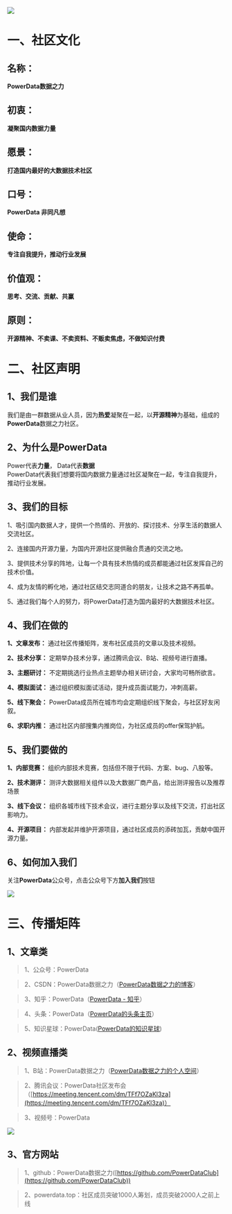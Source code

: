 
![](https://files.mdnice.com/user/26302/82f425e7-f171-4068-b057-effe3816b8b1.png)
# 一、社区文化
## 名称：
**PowerData数据之力**
## 初衷：
**凝聚国内数据力量**
## 愿景：
**打造国内最好的大数据技术社区**
## 口号：
**PowerData 非同凡想**  
## 使命：
**专注自我提升，推动行业发展**  
## 价值观：
**思考、交流、贡献、共赢**  
## 原则：
**开源精神、不卖课、不卖资料、不贩卖焦虑，不做知识付费**

# 二、社区声明
## 1、我们是谁

我们是由一群数据从业人员，因为**热爱**凝聚在一起，以**开源精神**为基础，组成的****PowerData****数据之力社区。

## 2、为什么是PowerData
Power代表**力量**， Data代表**数据**  
PowerData代表我们想要将国内数据力量通过社区凝聚在一起，专注自我提升，推动行业发展。

## 3、我们的目标
1、吸引国内数据人才，提供一个热情的、开放的、探讨技术、分享生活的数据人交流社区。

2、连接国内开源力量，为国内开源社区提供融合贯通的交流之地。

3、提供技术分享的阵地，让每一个具有技术热情的成员都能通过社区发挥自己的技术价值。

4、成为友情的孵化地，通过社区结交志同道合的朋友，让技术之路不再孤单。

5、通过我们每个人的努力，将PowerData打造为国内最好的大数据技术社区。
## 4、我们在做的
**1、文章发布：** 通过社区传播矩阵，发布社区成员的文章以及技术视频。

**2、技术分享：** 定期举办技术分享，通过腾讯会议、B站、视频号进行直播。

**3、主题研讨：** 不定期挑选行业热点主题举办相关研讨会，大家均可畅所欲言。

**4、模拟面试：** 通过组织模拟面试活动，提升成员面试能力，冲刺高薪。

**5、线下聚会：** PowerData成员所在城市均会定期组织线下聚会，与社区好友闲叙。

**6、求职内推：** 通过社区内部搜集内推岗位，为社区成员的offer保驾护航。

## 5、我们要做的
**1、内部竞赛：** 组织内部技术竞赛，包括但不限于代码、方案、bug、八股等。

**2、技术测评：** 测评大数据相关组件以及大数据厂商产品，给出测评报告以及推荐场景

**3、线下会议：** 组织各城市线下技术会议，进行主题分享以及线下交流，打出社区影响力。

**4、开源项目：** 内部发起并维护开源项目，通过社区成员的添砖加瓦，贡献中国开源力量。

## 6、如何加入我们
关注**PowerData**公众号，点击公众号下方**加入我们**按钮

![](https://files.mdnice.com/user/26302/e0e26c2e-40aa-4080-a0cf-821e42e2e812.png)

# 三、传播矩阵
## 1、文章类
> 1、公众号：PowerData


> 2、CSDN：PowerData数据之力（[PowerData数据之力的博客](https://blog.csdn.net/PowerDataHub)）

> 3、知乎：PowerData（[PowerData - 知乎](https://www.zhihu.com/people/PowerDataHub)）

> 4、头条：PowerData（[PowerData的头条主页](https://www.toutiao.com/c/user/token/MS4wLjABAAAAdnVQW6ukCKUFQwFUDSmqfjOhxIS4Htq-RRYmXATK0dRBcJOEpzrkIUIQsuGRzuAf/)）

> 5、知识星球：PowerData([PowerData的知识星球](https://public.zsxq.com/groups/48841182255888.html))

## 2、视频直播类
> 1、B站：PowerData数据之力（[PowerData数据之力的个人空间](https://space.bilibili.com/1570904681)）

> 2、腾讯会议：PowerData社区发布会（[https://meeting.tencent.com/dm/TFf7OZaKl3za](https://meeting.tencent.com/dm/TFf7OZaKl3za)）

> 3、视频号：PowerData

![](https://files.mdnice.com/user/26302/ac71e143-7a71-4013-bfb0-a2b08e8ad06d.png)
## 3、官方网站
> 1、github：PowerData数据之力([https://github.com/PowerDataClub](https://github.com/PowerDataClub))

> 2、powerdata.top：社区成员突破1000人筹划，成员突破2000人之前上线
